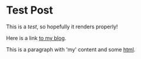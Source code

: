 # Test Post

This is a *test*, so hopefully it renders properly!

Here is a link [to my blog](https://blog.andyf.me/).

This is a paragraph with 'my' content and some <u>html</u>.
